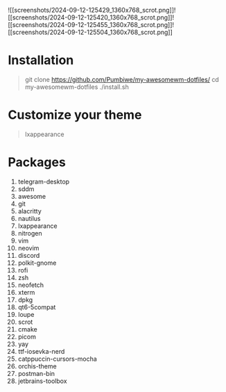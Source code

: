 ![[screenshots/2024-09-12-125429_1360x768_scrot.png]]![[screenshots/2024-09-12-125420_1360x768_scrot.png]]![[screenshots/2024-09-12-125455_1360x768_scrot.png]]![[screenshots/2024-09-12-125504_1360x768_scrot.png]]


# Installation
> git clone https://github.com/Pumbiwe/my-awesomewm-dotfiles/
> cd my-awesomewm-dotfiles
> ./install.sh


# Customize your theme
> lxappearance

# Packages
1. telegram-desktop 
2. sddm
3. awesome
4. git
5. alacritty
6. nautilus
7. lxappearance
8. nitrogen
9. vim
10. neovim
11. discord
12. polkit-gnome
13. rofi
14. zsh
15. neofetch
16. xterm
17. dpkg
18. qt6-5compat
19. loupe
20. scrot
21. cmake
22. picom
23. yay
24. ttf-iosevka-nerd 
25. catppuccin-cursors-mocha 
26. orchis-theme 
27. postman-bin 
28. jetbrains-toolbox